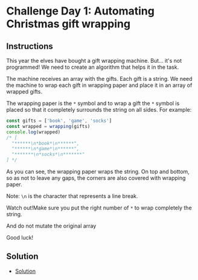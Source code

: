 # Challenge Day 1: Automating Christmas gift wrapping

## Instructions

This year the elves have bought a gift wrapping machine. But... it's not programmed! We need to create an algorithm that helps it in the task.

The machine receives an array with the gifts. Each gift is a string. We need the machine to wrap each gift in wrapping paper and place it in an array of wrapped gifts.

The wrapping paper is the `*` symbol and to wrap a gift the `*` symbol is placed so that it completely surrounds the string on all sides. For example:

```js
const gifts = ['book', 'game', 'socks']
const wrapped = wrapping(gifts)
console.log(wrapped)
/* [
  "******\n*book*\n******",
  "******\n*game*\n******",
  "*******\n*socks*\n*******"
] */
```

As you can see, the wrapping paper wraps the string. On top and bottom, so as not to leave any gaps, the corners are also covered with wrapping paper.

Note: `\n` is the character that represents a line break.

Watch out!Make sure you put the right number of `*` to wrap completely the string.

And do not mutate the original array

Good luck!

## Solution

- [Solution](./day1.js)
